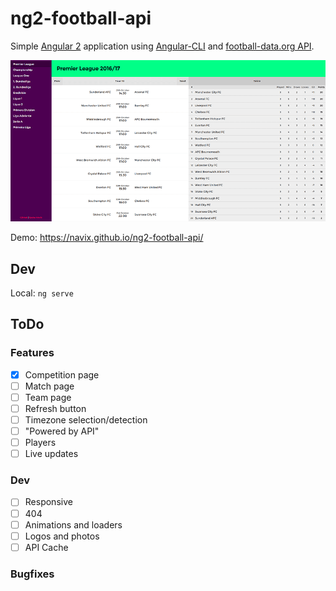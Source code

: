 # ng2-football-api

Simple [Angular 2](https://github.com/angular/angular) application using [Angular-CLI](https://github.com/angular/angular-cli) and [football-data.org API](http://api.football-data.org/docs/v1/index.html).

![phpstorm-nvx-one](./src/assets/screenshot.png "ng2-football-api preview")

Demo: https://navix.github.io/ng2-football-api/

## Dev

Local: `ng serve` 

## ToDo

### Features

- [x] Competition page
- [ ] Match page
- [ ] Team page
- [ ] Refresh button
- [ ] Timezone selection/detection
- [ ] "Powered by API"
- [ ] Players
- [ ] Live updates

### Dev

- [ ] Responsive
- [ ] 404
- [ ] Animations and loaders
- [ ] Logos and photos
- [ ] API Cache

### Bugfixes
